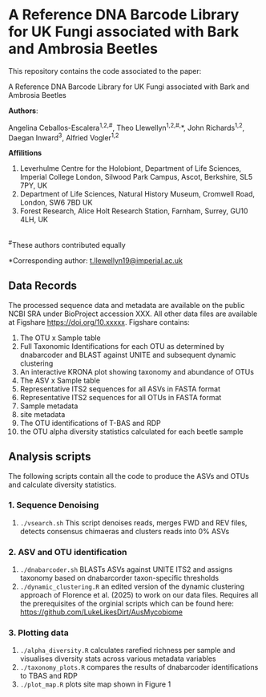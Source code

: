 # A Reference DNA Barcode Library for UK Fungi associated with Bark and Ambrosia Beetles
This repository contains the code associated to the paper:
<br/>

A Reference DNA Barcode Library for UK Fungi associated with Bark and Ambrosia Beetles
<br/>

**Authors**:

Angelina Ceballos-Escalera<sup>1,2,#</sup>, Theo Llewellyn<sup>1,2,#,</sup>*, John Richards<sup>1,2</sup>, Daegan Inward<sup>3</sup>, Alfried Vogler<sup>1,2</sup>
<br/>

**Affilitions**<br/>
1. Leverhulme Centre for the Holobiont, Department of Life Sciences, Imperial College London, Silwood Park Campus, Ascot, Berkshire, SL5 7PY, UK
2. Department of Life Sciences, Natural History Museum, Cromwell Road, London, SW6 7BD UK
3. Forest Research, Alice Holt Research Station, Farnham, Surrey, GU10 4LH, UK
<br/>
<sup>#</sup>These authors contributed equally

*Corresponding author: t.llewellyn19@imperial.ac.uk

## Data Records

The processed sequence data and metadata are available on the public NCBI SRA under BioProject accession XXX.  All other data files are available at Figshare https://doi.org/10.xxxxx. Figshare contains:
1. The OTU x Sample table
2. Full Taxonomic Identifications for each OTU as determined by dnabarcoder and BLAST against UNITE and subsequent dynamic clustering
3. An interactive KRONA plot showing taxonomy and abundance of OTUs
4. The ASV x Sample table
5. Representative ITS2 sequences for all ASVs in FASTA format
6. Representative ITS2 sequences for all OTUs in FASTA format
7. Sample metadata
8. site metadata
9. The OTU identifications of T-BAS and RDP
10. the OTU alpha diversity statistics calculated for each beetle sample

## Analysis scripts
The following scripts contain all the code to produce the ASVs and OTUs and calculate diversity statistics.

### 1. Sequence Denoising
1. `./vsearch.sh` This script denoises reads, merges FWD and REV files, detects consensus chimaeras and clusters reads into 0% ASVs

### 2. ASV and OTU identification
1. `./dnabarcoder.sh` BLASTs ASVs against UNITE ITS2 and assigns taxonomy based on dnabarcorder taxon-specific thresholds
2. `./dynamic_clustering.R` an edited version of the dynamic clustering approach of Florence et al. (2025) to work on our data files. Requires all the prerequisites of the orginial scripts which can be found here: https://github.com/LukeLikesDirt/AusMycobiome

### 3. Plotting data
1. `./alpha_diversity.R` calculates rarefied richness per sample and visualises diversity stats across various metadata variables
2. `./taxonomy_plots.R` compares the results of dnabarcoder identifications to TBAS and RDP
3. `./plot_map.R` plots site map shown in Figure 1
